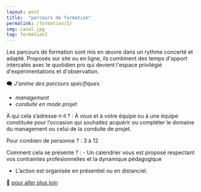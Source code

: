 ```yaml
---
layout: post
title:  "parcours de formation"
permalink: /formation/2/
img: canal.jpg
tag: formation2
---
```

Les parcours de formation sont mis en œuvre dans un rythme concerté et adapté. Proposés sur site ou en ligne, ils combinent des temps d'apport intercalés avec le quotidien pro qui devient l'espace privilégié d'expérimentations et d'observation.

🗨 *J'anime des parcours spécifiques*
- *management*
- *conduite en mode projet*



À qui cela s’adresse-t-il ?
: À vous et à votre équipe ou à une équipe constituée pour l’occasion qui souhaitez acquérir ou compléter le domaine du management ou celui de la conduite de projet.

Pour combien de personne ?
: 3 à 12

Comment cela se présente ?
: - Un calendrier vous est proposé respectant vos contraintes profesionnelles et la dynamique pédagogique
  - L’action est organisée en présentiel ou en distanciel.

👣 [pour aller plus loin](https://acade-fr.github.io/bheema/contact/)

